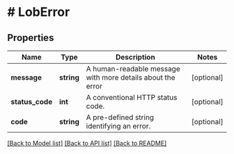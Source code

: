# # LobError

## Properties

Name | Type | Description | Notes
------------ | ------------- | ------------- | -------------
**message** | **string** | A human-readable message with more details about the error | [optional]
**status_code** | **int** | A conventional HTTP status code. | [optional]
**code** | **string** | A pre-defined string identifying an error. | [optional]

[[Back to Model list]](../../README.md#models) [[Back to API list]](../../README.md#endpoints) [[Back to README]](../../README.md)
